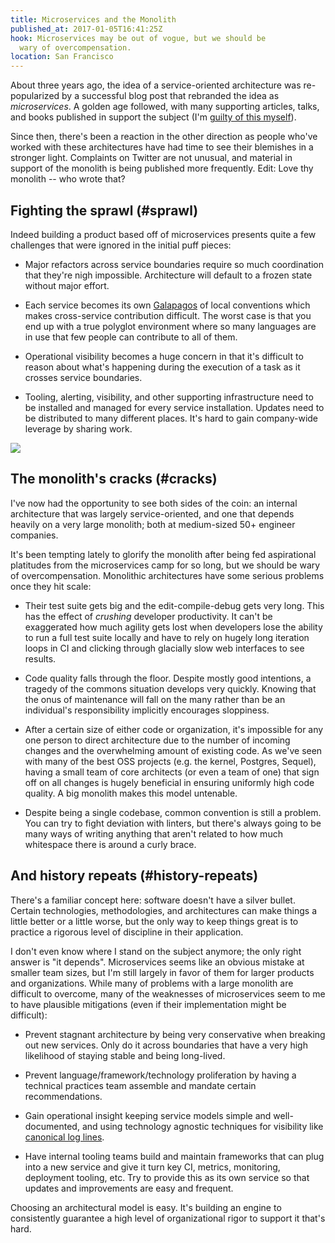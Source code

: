 ```yaml
---
title: Microservices and the Monolith
published_at: 2017-01-05T16:41:25Z
hook: Microservices may be out of vogue, but we should be
  wary of overcompensation.
location: San Francisco
---
```


About three years ago, the idea of a service-oriented
architecture was re-popularized by a successful blog post
that rebranded the idea as _microservices_. A golden age
followed, with many supporting articles, talks, and books
published in support the subject (I'm [guilty of this
myself](/microservices)).

Since then, there's been a reaction in the other direction
as people who've worked with these architectures have
had time to see their blemishes in a stronger light.
Complaints on Twitter are not unusual, and material in
support of the monolith is being published more frequently.
Edit: Love thy monolith -- who wrote that?

## Fighting the sprawl (#sprawl)

Indeed building a product based off of microservices
presents quite a few challenges that were ignored in the
initial puff pieces:

* Major refactors across service boundaries require so much
  coordination that they're nigh impossible. Architecture
  will default to a frozen state without major effort.

* Each service becomes its own [Galapagos][galapagos] of
  local conventions which makes cross-service contribution
  difficult. The worst case is that you end up with a true
  polyglot environment where so many languages are in use
  that few people can contribute to all of them.

* Operational visibility becomes a huge concern in that
  it's difficult to reason about what's happening during
  the execution of a task as it crosses service boundaries.

* Tooling, alerting, visibility, and other supporting
  infrastructure need to be installed and managed for every
  service installation. Updates need to be distributed to
  many different places. It's hard to gain company-wide
  leverage by sharing work.

<img src="/assets/microservices-and-the-monolith/monolith.jpg" data-rjs="2" class="overflowing">

## The monolith's cracks (#cracks)

I've now had the opportunity to see both sides of the coin:
an internal architecture that was largely service-oriented,
and one that depends heavily on a very large monolith; both
at medium-sized 50+ engineer companies.

It's been tempting lately to glorify the monolith after
being fed aspirational platitudes from the microservices
camp for so long, but we should be wary of
overcompensation. Monolithic architectures have some
serious problems once they hit scale:

* Their test suite gets big and the edit-compile-debug gets
  very long. This has the effect of _crushing_ developer
  productivity. It can't be exaggerated how much agility
  gets lost when developers lose the ability to run a full
  test suite locally and have to rely on hugely long
  iteration loops in CI and clicking through glacially slow
  web interfaces to see results.

* Code quality falls through the floor. Despite mostly good
  intentions, a tragedy of the commons situation develops
  very quickly. Knowing that the onus of maintenance will
  fall on the many rather than be an individual's
  responsibility implicitly encourages sloppiness.

* After a certain size of either code or organization, it's
  impossible for any one person to direct architecture due
  to the number of incoming changes and the overwhelming
  amount of existing code. As we've seen with many of the
  best OSS projects (e.g. the kernel, Postgres, Sequel),
  having a small team of core architects (or even a team of
  one) that sign off on all changes is hugely beneficial in
  ensuring uniformly high code quality. A big monolith
  makes this model untenable.

* Despite being a single codebase, common convention is
  still a problem. You can try to fight deviation with
  linters, but there's always going to be many ways of
  writing anything that aren't related to how much
  whitespace there is around a curly brace.

## And history repeats (#history-repeats)

There's a familiar concept here: software doesn't have a
silver bullet. Certain technologies, methodologies, and
architectures can make things a little better or a little
worse, but the only way to keep things great is to practice
a rigorous level of discipline in their application.

I don't even know where I stand on the subject anymore; the
only right answer is "it depends". Microservices seems like
an obvious mistake at smaller team sizes, but I'm still
largely in favor of them for larger products and
organizations. While many of problems with a large monolith
are difficult to overcome, many of the weaknesses of
microservices seem to me to have plausible mitigations
(even if their implementation might be difficult):

* Prevent stagnant architecture by being very conservative
  when breaking out new services. Only do it across
  boundaries that have a very high likelihood of staying
  stable and being long-lived.

* Prevent language/framework/technology proliferation by
  having a technical practices team assemble and mandate
  certain recommendations.

* Gain operational insight keeping service models simple
  and well-documented, and using technology agnostic
  techniques for visibility like [canonical log
  lines](/canonical-log-lines).

* Have internal tooling teams build and maintain frameworks
  that can plug into a new service and give it turn key CI,
  metrics, monitoring, deployment tooling, etc. Try to
  provide this as its own service so that updates and
  improvements are easy and frequent.

Choosing an architectural model is easy. It's building an
engine to consistently guarantee a high level of
organizational rigor to support it that's hard.

[galapagos]: https://en.wikipedia.org/wiki/Galápagos_syndrome
